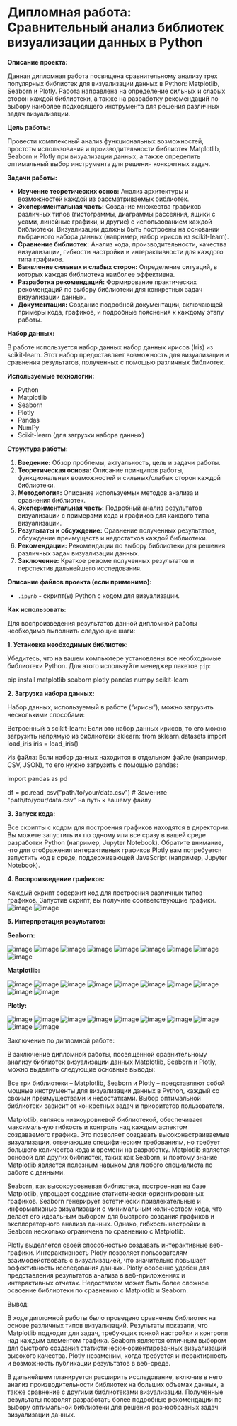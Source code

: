 # Дипломная работа: Сравнительный анализ библиотек визуализации данных в Python

**Описание проекта:**

Данная дипломная работа посвящена сравнительному анализу трех популярных библиотек для визуализации данных в Python: Matplotlib, Seaborn и Plotly.  Работа направлена на определение сильных и слабых сторон каждой библиотеки, а также на разработку рекомендаций по выбору наиболее подходящего инструмента для решения различных задач визуализации.

**Цель работы:**

Провести комплексный анализ функциональных возможностей, простоты использования и производительности библиотек Matplotlib, Seaborn и Plotly при визуализации данных, а также определить оптимальный выбор инструмента для решения конкретных задач.

**Задачи работы:**

* **Изучение теоретических основ:**  Анализ архитектуры и возможностей каждой из рассматриваемых библиотек.
* **Экспериментальная часть:** Создание множества графиков различных типов (гистограммы, диаграммы рассеяния, ящики с усами, линейные графики, и другие) с использованием каждой библиотеки.  Визуализации должны быть построены на основании выбранного набора данных (например, набор ирисов из scikit-learn).
* **Сравнение библиотек:** Анализ кода, производительности, качества визуализации, гибкости настройки и интерактивности для каждого типа графиков.
* **Выявление сильных и слабых сторон:**  Определение ситуаций, в которых каждая библиотека наиболее эффективна.
* **Разработка рекомендаций:**  Формирование практических рекомендаций по выбору библиотеки для конкретных задач визуализации данных.
* **Документация:**  Создание подробной документации, включающей примеры кода, графиков, и подробные пояснения к каждому этапу работы.

**Набор данных:**

В работе используется набор данных набор данных ирисов (Iris) из scikit-learn.  Этот набор предоставляет возможность для визуализации и сравнения результатов, полученных с помощью различных библиотек.

**Используемые технологии:**

* Python
* Matplotlib
* Seaborn
* Plotly
* Pandas
* NumPy
* Scikit-learn (для загрузки набора данных)


**Структура работы:**

1. **Введение:** Обзор проблемы, актуальность, цель и задачи работы.
2. **Теоретическая основа:** Описание принципов работы, функциональных возможностей и сильных/слабых сторон каждой библиотеки.
3. **Методология:** Описание используемых методов анализа и сравнения библиотек.
4. **Экспериментальная часть:**  Подробный анализ результатов визуализации с примерами кода и графиков для каждого типа визуализации.
5. **Результаты и обсуждение:** Сравнение полученных результатов, обсуждение преимуществ и недостатков каждой библиотеки.
6. **Рекомендации:**  Рекомендации по выбору библиотеки для решения различных задач визуализации данных.
7. **Заключение:** Краткое резюме полученных результатов и перспектив дальнейшего исследования.



**Описание файлов проекта (если применимо):**

* `.ipynb` - скрипт(ы) Python с кодом для визуализации.



**Как использовать:**

Для воспроизведения результатов данной дипломной работы необходимо выполнить следующие шаги:


**1. Установка необходимых библиотек:**

Убедитесь, что на вашем компьютере установлены все необходимые библиотеки Python.  Для этого используйте менеджер пакетов `pip`:


pip install matplotlib seaborn plotly pandas numpy scikit-learn


**2. Загрузка набора данных:**

Набор данных, используемый в работе (“ирисы”), можно загрузить несколькими способами:

Встроенный в scikit-learn:                Если это набор данных ирисов, то его можно загрузить напрямую из библиотеки sklearn:
from sklearn.datasets import load_iris
iris = load_iris()

Из файла: Если набор данных находится в отдельном файле (например, CSV, JSON), то его нужно загрузить с помощью pandas:

import pandas as pd

df = pd.read_csv("path/to/your/data.csv") # Замените "path/to/your/data.csv" на путь к вашему файлу


**3. Запуск кода:**

Все скрипты с кодом для построения графиков находятся в директории. Вы можете запустить их по одному или все сразу в вашей среде разработки Python (например, Jupyter Notebook). Обратите внимание, что для отображения интерактивных графиков Plotly вам потребуется запустить код в среде, поддерживающей JavaScript (например, Jupyter Notebook).

**4. Воспроизведение графиков:**

Каждый скрипт содержит код для построения различных типов графиков. Запустив скрипт, вы получите соответствующие графики. 
![image](https://github.com/user-attachments/assets/c393364a-5767-43a3-9c72-31929055e4f9)
![image](https://github.com/user-attachments/assets/153966a1-caa6-4e07-a82f-1f20307fb90a)

**5. Интерпретация результатов:**

**Seaborn:**

![image](https://github.com/user-attachments/assets/9980b637-c361-473f-b73c-55f23f42acda)
![image](https://github.com/user-attachments/assets/756c1d59-f97b-4d21-97ca-3ae74f4b445b)
![image](https://github.com/user-attachments/assets/f1a3e588-15f8-4816-b86a-67118b8f008b)
![image](https://github.com/user-attachments/assets/117ad02f-1d24-46ef-991a-62fe8862e0a1)
![image](https://github.com/user-attachments/assets/049d44c5-e08a-46ea-ac93-05a8d0c5b18d)
![image](https://github.com/user-attachments/assets/8e7f5e68-325e-4efc-90ed-4dd0629c46fe)
![image](https://github.com/user-attachments/assets/576cd08e-434b-4b85-8f39-841d8a15c8c7)
![image](https://github.com/user-attachments/assets/5aeae56f-62dd-4842-a70d-c968e579f7f6)
![image](https://github.com/user-attachments/assets/67abec9d-6ee3-4f49-b421-9eb7d35bbbae)

**Matplotlib:**

![image](https://github.com/user-attachments/assets/bf7ef63e-8f68-46e8-9613-543d131dd6ab)
![image](https://github.com/user-attachments/assets/78cda204-0323-4705-ac60-8c4e4e3ce49f)
![image](https://github.com/user-attachments/assets/d400d4f6-c6c6-4441-a9bc-2052caad0205)
![image](https://github.com/user-attachments/assets/808dd3dd-2e4d-4690-993d-500d5bf91acd)
![image](https://github.com/user-attachments/assets/43200543-4b3a-4c0b-b010-98ce298d1977)
![image](https://github.com/user-attachments/assets/8ff8fe9b-c09a-4cb9-be25-b2bfbf3c3acb)
![image](https://github.com/user-attachments/assets/a99dc5f4-8b96-4ce2-bc55-7753deaa10e5)
![image](https://github.com/user-attachments/assets/52ed32e6-6537-4745-9a45-d95ee3641b93)
![image](https://github.com/user-attachments/assets/01377ccd-7fd6-4058-96d7-6f88e690237f)
![image](https://github.com/user-attachments/assets/a357b2ff-9958-432e-b434-d851e95d5829)

**Plotly:**

![image](https://github.com/user-attachments/assets/f7d8346e-c351-40bf-90e4-c75dac34d58e)
![image](https://github.com/user-attachments/assets/85378173-f81f-4ed8-9366-12c03e52b5e3)
![image](https://github.com/user-attachments/assets/43383e19-4d92-4c9a-a49c-ce5e050b2f4c)
![image](https://github.com/user-attachments/assets/bc04454f-2477-4281-8b46-4479c5695526)
![image](https://github.com/user-attachments/assets/c57dbb38-d97d-4d70-9e64-c8985927d508)
![image](https://github.com/user-attachments/assets/72e8bfd7-b86d-4800-b8f0-b4196530be3d)
![image](https://github.com/user-attachments/assets/b3d432a9-c15e-4dfb-a829-eba92648ebfb)
![image](https://github.com/user-attachments/assets/90964c12-e2cf-49f9-a38f-ca1adc4d8ef8)
![image](https://github.com/user-attachments/assets/cbcc1b76-18b8-4055-a530-1dc1cbf41fc9)
![image](https://github.com/user-attachments/assets/a27baadc-b3ba-47d5-838c-5563619730c9)


Заключение по дипломной работе:

В заключение дипломной работы, посвященной сравнительному анализу библиотек визуализации данных Matplotlib, Seaborn и Plotly, можно выделить следующие основные выводы:

Все три библиотеки – Matplotlib, Seaborn и Plotly – представляют собой мощные инструменты для визуализации данных в Python, каждый со своими преимуществами и недостатками. Выбор оптимальной библиотеки зависит от конкретных задач и приоритетов пользователя.

Matplotlib, являясь низкоуровневой библиотекой, обеспечивает максимальную гибкость и контроль над каждым аспектом создаваемого графика. Это позволяет создавать высоконастраиваемые визуализации, отвечающие специфическим требованиям, но требует большего количества кода и времени на разработку. Matplotlib является основой для других библиотек, таких как Seaborn, и поэтому знание Matplotlib является полезным навыком для любого специалиста по работе с данными.

Seaborn, как высокоуровневая библиотека, построенная на базе Matplotlib, упрощает создание статистически-ориентированных графиков. Seaborn генерирует эстетически привлекательные и информативные визуализации с минимальным количеством кода, что делает его идеальным выбором для быстрого создания графиков и эксплораторного анализа данных. Однако, гибкость настройки в Seaborn несколько ограничена по сравнению с Matplotlib.

Plotly выделяется своей способностью создавать интерактивные веб-графики. Интерактивность Plotly позволяет пользователям взаимодействовать с визуализацией, что значительно повышает эффективность исследования данных. Plotly особенно удобен для представления результатов анализа в веб-приложениях и интерактивных отчетах. Недостатком может быть более сложное освоение библиотеки по сравнению с Matplotlib и Seaborn.

Вывод:

В ходе дипломной работы было проведено сравнение библиотек на основе различных типов визуализаций. Результаты показали, что Matplotlib подходит для задач, требующих тонкой настройки и контроля над каждым элементом графика. Seaborn является отличным выбором для быстрого создания статистически-ориентированных визуализаций высокого качества. Plotly незаменим, когда требуется интерактивность и возможность публикации результатов в веб-среде.

В дальнейшем планируется расширить исследование, включив в него анализ производительности библиотек на больших объемах данных, а также сравнение с другими библиотеками визуализации. Полученные результаты позволят разработать более подробные рекомендации по выбору оптимальной библиотеки для решения разнообразных задач визуализации данных.





































